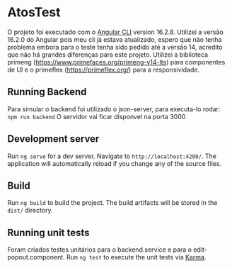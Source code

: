 # AtosTest

O projeto foi executado com o [Angular CLI](https://github.com/angular/angular-cli) version 16.2.8.
Utilizei a versão 16.2.0 do Angular pois meu cli já estava atualizado, espero que não tenha problema embora para o teste tenha sido pedido até a versão 14, acredito que não há grandes diferenças para este projeto.
Utilizei a biblioteca primeng (https://www.primefaces.org/primeng-v14-lts) para componentes de UI e o primeflex (https://primeflex.org/) para a responsividade.

## Running Backend

Para simular o backend foi utilizado o json-server, para executa-lo rodar: `npm run backend`
O servidor vai ficar disponvel na porta 3000

## Development server

Run `ng serve` for a dev server. Navigate to `http://localhost:4200/`. The application will automatically reload if you change any of the source files.

## Build

Run `ng build` to build the project. The build artifacts will be stored in the `dist/` directory.

## Running unit tests

Foram criados testes unitários para o backend.service e para o edit-popout.component.
Run `ng test` to execute the unit tests via [Karma](https://karma-runner.github.io).
